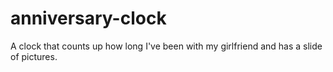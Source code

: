 # anniversary-clock
A clock that counts up how long I've been with my girlfriend and has a slide of pictures.
